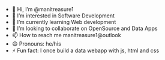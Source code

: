 - 👋 Hi, I’m @manitreasure1
- 👀 I’m interested in Software Development
- 🌱 I’m currently learning Web development
- 💞️ I’m looking to collaborate on OpenSource and Data Apps
- 📫 How to reach me manitreasure1@outlook
- 😄 Pronouns: he/his
- ⚡ Fun fact: I once build a data webapp with js, html and css


